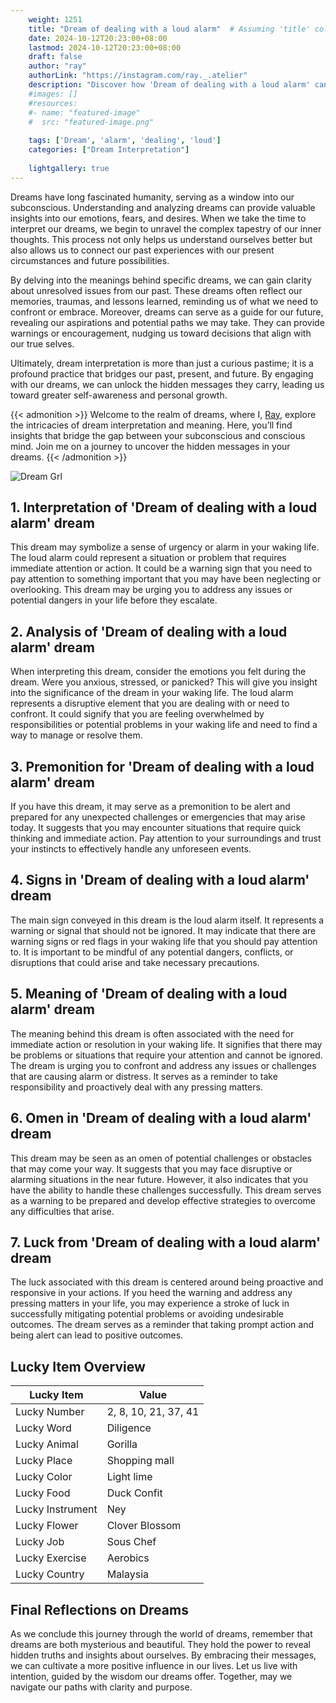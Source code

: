 ```yaml
---
    weight: 1251
    title: "Dream of dealing with a loud alarm"  # Assuming 'title' column exists
    date: 2024-10-12T20:23:00+08:00
    lastmod: 2024-10-12T20:23:00+08:00
    draft: false
    author: "ray"
    authorLink: "https://instagram.com/ray._.atelier"
    description: "Discover how 'Dream of dealing with a loud alarm' can interpret your future and uncover its significant meanings in your life."
    #images: []
    #resources:
    #- name: "featured-image"
    #  src: "featured-image.png"
    
    tags: ['Dream', 'alarm', 'dealing', 'loud']
    categories: ["Dream Interpretation"]
    
    lightgallery: true
---
```

    
Dreams have long fascinated humanity, serving as a window into our subconscious. Understanding and analyzing dreams can provide valuable insights into our emotions, fears, and desires. When we take the time to interpret our dreams, we begin to unravel the complex tapestry of our inner thoughts. This process not only helps us understand ourselves better but also allows us to connect our past experiences with our present circumstances and future possibilities.

By delving into the meanings behind specific dreams, we can gain clarity about unresolved issues from our past. These dreams often reflect our memories, traumas, and lessons learned, reminding us of what we need to confront or embrace. Moreover, dreams can serve as a guide for our future, revealing our aspirations and potential paths we may take. They can provide warnings or encouragement, nudging us toward decisions that align with our true selves.

Ultimately, dream interpretation is more than just a curious pastime; it is a profound practice that bridges our past, present, and future. By engaging with our dreams, we can unlock the hidden messages they carry, leading us toward greater self-awareness and personal growth.

{{< admonition >}}
Welcome to the realm of dreams, where I, [Ray](https://instagram.com/ray._.atelier), explore the intricacies of dream interpretation and meaning. Here, you’ll find insights that bridge the gap between your subconscious and conscious mind. Join me on a journey to uncover the hidden messages in your dreams.
{{< /admonition >}}

![Dream Grl](https://cdn.pixabay.com/photo/2017/11/02/03/35/gothic-2910057_1280.jpg "Dream Grl")

## 1. Interpretation of 'Dream of dealing with a loud alarm' dream
 This dream may symbolize a sense of urgency or alarm in your waking life. The loud alarm could represent a situation or problem that requires immediate attention or action. It could be a warning sign that you need to pay attention to something important that you may have been neglecting or overlooking. This dream may be urging you to address any issues or potential dangers in your life before they escalate.

## 2. Analysis of 'Dream of dealing with a loud alarm' dream
 When interpreting this dream, consider the emotions you felt during the dream. Were you anxious, stressed, or panicked? This will give you insight into the significance of the dream in your waking life. The loud alarm represents a disruptive element that you are dealing with or need to confront. It could signify that you are feeling overwhelmed by responsibilities or potential problems in your waking life and need to find a way to manage or resolve them.

## 3. Premonition for 'Dream of dealing with a loud alarm' dream
 If you have this dream, it may serve as a premonition to be alert and prepared for any unexpected challenges or emergencies that may arise today. It suggests that you may encounter situations that require quick thinking and immediate action. Pay attention to your surroundings and trust your instincts to effectively handle any unforeseen events.

## 4. Signs in 'Dream of dealing with a loud alarm' dream
 The main sign conveyed in this dream is the loud alarm itself. It represents a warning or signal that should not be ignored. It may indicate that there are warning signs or red flags in your waking life that you should pay attention to. It is important to be mindful of any potential dangers, conflicts, or disruptions that could arise and take necessary precautions.

## 5. Meaning of 'Dream of dealing with a loud alarm' dream
 The meaning behind this dream is often associated with the need for immediate action or resolution in your waking life. It signifies that there may be problems or situations that require your attention and cannot be ignored. The dream is urging you to confront and address any issues or challenges that are causing alarm or distress. It serves as a reminder to take responsibility and proactively deal with any pressing matters.

## 6. Omen in 'Dream of dealing with a loud alarm' dream
 This dream may be seen as an omen of potential challenges or obstacles that may come your way. It suggests that you may face disruptive or alarming situations in the near future. However, it also indicates that you have the ability to handle these challenges successfully. This dream serves as a warning to be prepared and develop effective strategies to overcome any difficulties that arise.

## 7. Luck from 'Dream of dealing with a loud alarm' dream
 The luck associated with this dream is centered around being proactive and responsive in your actions. If you heed the warning and address any pressing matters in your life, you may experience a stroke of luck in successfully mitigating potential problems or avoiding undesirable outcomes. The dream serves as a reminder that taking prompt action and being alert can lead to positive outcomes.

## Lucky Item Overview
| Lucky Item          | Value              |
|---------------|--------------------|
| Lucky Number        | 2, 8, 10, 21, 37, 41  |
| Lucky Word          | Diligence |
| Lucky Animal        | Gorilla |
| Lucky Place         | Shopping mall     |
| Lucky Color         | Light lime     |
| Lucky Food          | Duck Confit      |
| Lucky Instrument    | Ney |
| Lucky Flower        | Clover Blossom    |
| Lucky Job           | Sous Chef       |
| Lucky Exercise      | Aerobics  |
| Lucky Country       | Malaysia    |


##  Final Reflections on Dreams

As we conclude this journey through the world of dreams, remember that dreams are both mysterious and beautiful. They hold the power to reveal hidden truths and insights about ourselves. By embracing their messages, we can cultivate a more positive influence in our lives. Let us live with intention, guided by the wisdom our dreams offer. Together, may we navigate our paths with clarity and purpose.
